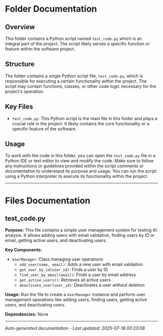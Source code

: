 # Folder Documentation

## Overview
This folder contains a Python script named `test_code.py` which is an integral part of the project. The script likely serves a specific function or feature within the software project.

## Structure
The folder contains a single Python script file, `test_code.py`, which is responsible for executing a certain functionality within the project. The script may contain functions, classes, or other code logic necessary for the project's operation.

## Key Files
- `test_code.py`: This Python script is the main file in this folder and plays a crucial role in the project. It likely contains the core functionality or a specific feature of the software.

## Usage
To work with the code in this folder, you can open the `test_code.py` file in a Python IDE or text editor to view and modify the code. Make sure to follow any instructions or guidelines provided within the script comments or documentation to understand its purpose and usage. You can run the script using a Python interpreter to execute its functionality within the project.

---

# Files Documentation

## test_code.py

**Purpose:** This file contains a simple user management system for testing AI analysis. It allows adding users with email validation, finding users by ID or email, getting active users, and deactivating users.

**Key Components:**
- `UserManager`: Class managing user operations
  - `add_user(name, email)`: Adds a new user with email validation
  - `get_user_by_id(user_id)`: Finds a user by ID
  - `find_user_by_email(email)`: Finds a user by email address
  - `get_active_users()`: Retrieves all active users
  - `deactivate_user(user_id)`: Deactivates a user without deletion

**Usage:** Run the file to create a `UserManager` instance and perform user management operations like adding users, finding users, getting active users, and deactivating users.

**Dependencies:** None

---
*Auto-generated documentation - Last updated: 2025-07-18 00:23:08*
